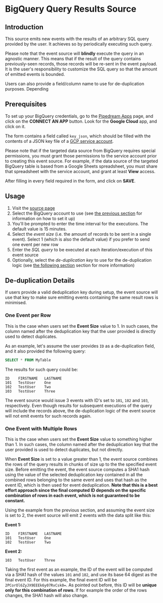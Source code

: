 # BigQuery Query Results Source

## Introduction

This source emits new events with the results of an arbitrary SQL query provided
by the user. It achieves so by periodically executing such query.

Please note that the event source will **blindly** execute the query in an
agnostic manner. This means that if the result of the query contains
previously-seen records, those records will be re-sent in the event payload. It
is the user's responsibility to customize the SQL query so that the amount of
emitted events is bounded.

Users can also provide a field/column name to use for de-duplication purposes.
Depending

## Prerequisites

To set up your BigQuery credentials, go to the [Pipedream
Apps](https://pipedream.com/apps) page, and click on the **CONNECT AN APP**
button. Look for the **Google Cloud** app, and click on it.

The form contains a field called `key_json`, which should be filled with the
contents of a JSON key file of a [GCP service
account](https://cloud.google.com/iam/docs/creating-managing-service-account-keys).

Please note that if the targeted data source from BigQuery requires special
permissions, you must grant those permissions to the service account prior to
creating this event source. For example, if the data source of the targeted
BigQuery table is based from a Google Sheets spreadsheet, you must share that
spreadsheet with the service account, and grant at least **View** access.

After filling in every field required in the form, and click on **SAVE**.

## Usage

1. Visit the [source
   page](https://pipedream.com/sources/new?key=google_cloud-bigquery-query-results)
2. Select the BigQuery account to use (see [the previous
   section](#prerequisites) for information on how to set it up)
3. You'll be prompted to enter the time interval for the executions. The default
   value is 15 minutes.
4. Select the _event size_ (i.e. the amount of records to be sent in a single
   event). Select 1 (which is also the default value) if you prefer to send one
   event per new row
5. Enter the _SQL query_ to be executed at each iteration/execution of this
   event source
6. Optionally, select the _de-duplication key_ to use for the de-duplication
   logic (see [the following section](#de-duplication-details) section for more
   information)

## De-duplication Details

If users provide a valid deduplication key during setup, the event source will
use that key to make sure emitting events containing the same result rows is
minimised.

### One Event per Row

This is the case when users set the **Event Size** value to 1. In such cases,
the column named after the deduplication key that the user provided is directly
used to detect duplicates.

As an example, let's assume the user provides `ID` as a
de-duplication field, and it also provided the following query:

```sql
SELECT * FROM MyTable
```

The results for such query could be:

```csv
ID    FIRSTNAME   LASTNAME
101   TestUser    One
102   TestUser    Two
103   TestUser    Three
```

The event source would issue 3 events with ID's set to `101`, `102` and `103`,
respectively. Even though results for subsequent executions of the query will
include the records above, the de-duplication logic of the event source will not
emit events for such records again.

### One Event with Multiple Rows

This is the case when users set the **Event Size** value to something higher
than 1. In such cases, the column named after the deduplication key that the
user provided is used to detect duplicates, but not directly.

When **Event Size** is set to a value greater than 1, the event source combines
the rows of the query results in chunks of size up to the the specified event
size. Before emitting the event, the event source computes a SHA1 hash using the
value of the selected deduplication key contained in all the combined rows
belonging to the same event and uses that hash as the event ID, which is then
used for event deduplication. **Note that this is a best effort approach since
the final computed ID depends on the specific combination of rows in each event,
which is not guaranteed to be constant.**

Using the example from the previous section, and assuming the event size is set
to 2, the event source will emit 2 events with the data split like this:

**Event 1:**

```csv
ID    FIRSTNAME   LASTNAME
101   TestUser    One
102   TestUser    Two
```

**Event 2:**

```csv
103   TestUser    Three
```

Taking the first event as an example, the ID of the event will be computed via a
SHA1 hash of the values `101` and `102`, and use its base 64 digest as the final
event ID. For this example, the final event ID will be
`2PCorOl6ZyJX9EEEk6y07RxCsk0=`. As pointed out before, this ID will be **unique
only for this combination of rows**. If for example the order of the rows
changes, the SHA1 hash will also change.
